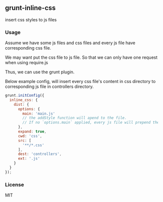 ## grunt-inline-css
insert css styles to js files

### Usage

Assume we have some js files and css files and every js file have corresponding css file.

We may want put the css file to js file. So that we can only have one request when using require.js

Thus, we can use the grunt plugin.


Below example config, will insert every css file's content in css directory to corresponding js file in controllers directory.

```js
grunt.initConfig({
  inline_css: {
    dist: {
      options: {
        main: 'main.js'
        // the addStyle function will apend to the file.
        // If no `options.main` applied, every js file will prepend the addStyle function
      },
      expand: true,
      cwd: 'css',
      src: [
        '**/*.css'
      ],
      dest: 'controllers',
      ext: '.js'
    }
  }
});
```

### License
MIT
